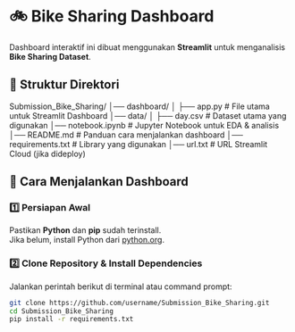 # 🚲 Bike Sharing Dashboard

Dashboard interaktif ini dibuat menggunakan **Streamlit** untuk menganalisis **Bike Sharing Dataset**.

## 📂 Struktur Direktori
Submission_Bike_Sharing/ │── dashboard/ │ ├── app.py # File utama untuk Streamlit Dashboard │── data/ │ ├── day.csv # Dataset utama yang digunakan │── notebook.ipynb # Jupyter Notebook untuk EDA & analisis │── README.md # Panduan cara menjalankan dashboard │── requirements.txt # Library yang digunakan │── url.txt # URL Streamlit Cloud (jika dideploy)

## 🚀 Cara Menjalankan Dashboard

### 1️⃣ **Persiapan Awal**
Pastikan **Python** dan **pip** sudah terinstall.  
Jika belum, install Python dari [python.org](https://www.python.org/).

### 2️⃣ **Clone Repository & Install Dependencies**
Jalankan perintah berikut di terminal atau command prompt:
```sh
git clone https://github.com/username/Submission_Bike_Sharing.git
cd Submission_Bike_Sharing
pip install -r requirements.txt
